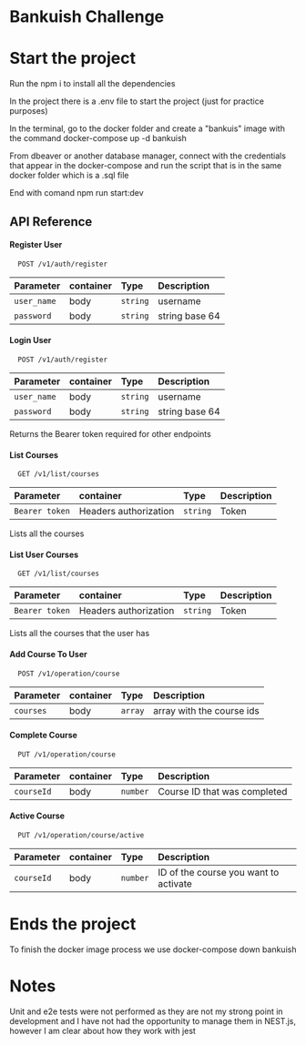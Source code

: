 # Bankuish Challenge

# Start the project

Run the npm i to install all the dependencies

In the project there is a .env file to start the project (just for practice purposes)

In the terminal, go to the docker folder and create a "bankuis" image with the command docker-compose up -d bankuish

From dbeaver or another database manager, connect with the credentials that appear in the docker-compose and run the script that is in the same docker folder which is a .sql file

End with comand npm run start:dev

## API Reference

#### Register User

```http
  POST /v1/auth/register
```

| Parameter   | container | Type     | Description    |
| :---------- | :-------- | :------- | :------------- |
| `user_name` | body      | `string` | username       |
| `password`  | body      | `string` | string base 64 |

#### Login User

```http
  POST /v1/auth/register
```

| Parameter   | container | Type     | Description    |
| :---------- | :-------- | :------- | :------------- |
| `user_name` | body      | `string` | username       |
| `password`  | body      | `string` | string base 64 |

Returns the Bearer token required for other endpoints

#### List Courses

```http
  GET /v1/list/courses
```

| Parameter      | container             | Type     | Description |
| :------------- | :-------------------- | :------- | :---------- |
| `Bearer token` | Headers authorization | `string` | Token       |

Lists all the courses

#### List User Courses

```http
  GET /v1/list/courses
```

| Parameter      | container             | Type     | Description |
| :------------- | :-------------------- | :------- | :---------- |
| `Bearer token` | Headers authorization | `string` | Token       |

Lists all the courses that the user has

#### Add Course To User

```http
  POST /v1/operation/course
```

| Parameter | container | Type    | Description               |
| :-------- | :-------- | :------ | :------------------------ |
| `courses` | body      | `array` | array with the course ids |

#### Complete Course

```http
  PUT /v1/operation/course
```

| Parameter  | container | Type     | Description                  |
| :--------- | :-------- | :------- | :--------------------------- |
| `courseId` | body      | `number` | Course ID that was completed |

#### Active Course

```http
  PUT /v1/operation/course/active
```

| Parameter  | container | Type     | Description                           |
| :--------- | :-------- | :------- | :------------------------------------ |
| `courseId` | body      | `number` | ID of the course you want to activate |

# Ends the project

To finish the docker image process we use docker-compose down bankuish

# Notes

Unit and e2e tests were not performed as they are not my strong point in development and I have not had the opportunity to manage them in NEST.js, however I am clear about how they work with jest
